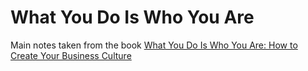 # What You Do Is Who You Are

Main notes taken from the book [What You Do Is Who You Are: How to Create Your Business Culture](https://www.amazon.com/dp/0062871331/ref=cm_sw_em_r_mt_dp_U_A.QfFb4QFSB7R)
